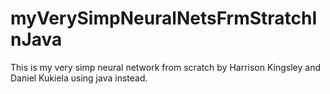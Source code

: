 # myVerySimpNeuralNetsFrmStratchInJava
This is my very simp neural network from scratch by Harrison Kingsley and Daniel Kukiela using java instead.
